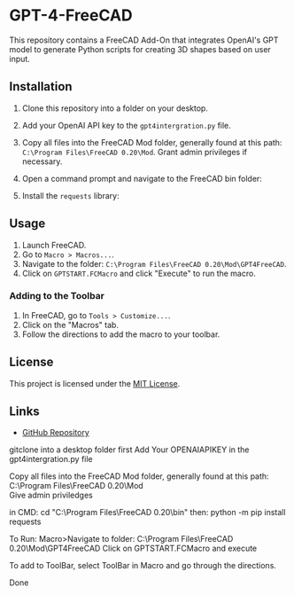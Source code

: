 # GPT-4-FreeCAD

This repository contains a FreeCAD Add-On that integrates OpenAI's GPT model to generate Python scripts for creating 3D shapes based on user input.

## Installation

1. Clone this repository into a folder on your desktop.
2. Add your OpenAI API key to the `gpt4intergration.py` file.
3. Copy all files into the FreeCAD Mod folder, generally found at this path: `C:\Program Files\FreeCAD 0.20\Mod`. Grant admin privileges if necessary.
4. Open a command prompt and navigate to the FreeCAD bin folder:


5. Install the `requests` library:




## Usage

1. Launch FreeCAD.
2. Go to `Macro > Macros...`.
3. Navigate to the folder: `C:\Program Files\FreeCAD 0.20\Mod\GPT4FreeCAD`.
4. Click on `GPTSTART.FCMacro` and click "Execute" to run the macro.

### Adding to the Toolbar

1. In FreeCAD, go to `Tools > Customize...`.
2. Click on the "Macros" tab.
3. Follow the directions to add the macro to your toolbar.

## License

This project is licensed under the [MIT License](LICENSE).

## Links

- [GitHub Repository](https://github.com/revhappy/GPT4FreeCAD)







gitclone into a desktop folder first
Add Your OPENAIAPIKEY in the gpt4intergration.py file

Copy all files into the FreeCAD Mod folder, generally found at this path:
C:\Program Files\FreeCAD 0.20\Mod\
Give admin priviledges

in CMD: cd "C:\Program Files\FreeCAD 0.20\bin"
then:
python -m pip install requests

To Run:
Macro>Navigate to folder: C:\Program Files\FreeCAD 0.20\Mod\GPT4FreeCAD
Click on GPTSTART.FCMacro and execute

To add to ToolBar, select ToolBar in Macro and go through the directions.

Done
